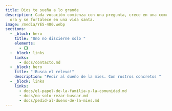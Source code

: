 ```yaml
---
title: Dios te sueña a lo grande
description: Cada vocación comienza con una pregunta, crece en una comunidad que
  ora y se fortalece en una vida santa.
image: /media/YES-480.webp
sections:
  - _block: hero
    title: "Uno no discierne solo "
    elements:
      - {}
  - _block: links
    links:
      - docs/contacto.md
  - _block: hero
    title: "!Busca el relevo!"
    description: "Pedir al dueño de la mies. Con rostros concretos "
  - _block: links
    links:
      - docs/el-papel-de-la-familia-y-la-comunidad.md
      - docs/no-solo-rezar-buscar.md
      - docs/pedid-al-dueno-de-la-mies.md
---
```

